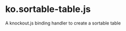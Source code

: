 ko.sortable-table.js
====================

A knockout.js binding handler to create a sortable table
